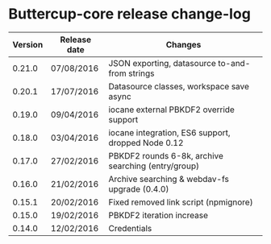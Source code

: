 # Buttercup-core release change-log

| Version | Release date | Changes                                             |
|---------|--------------|-----------------------------------------------------|
| 0.21.0  | 07/08/2016   | JSON exporting, datasource to-and-from strings      |
| 0.20.1  | 17/07/2016   | Datasource classes, workspace save async            |
| 0.19.0  | 09/04/2016   | iocane external PBKDF2 override support             |
| 0.18.0  | 03/04/2016   | iocane integration, ES6 support, dropped Node 0.12  |
| 0.17.0  | 27/02/2016   | PBKDF2 rounds 6-8k, archive searching (entry/group) |
| 0.16.0  | 21/02/2016   | Archive searching & webdav-fs upgrade (0.4.0)       |
| 0.15.1  | 20/02/2016   | Fixed removed link script (npmignore)               |
| 0.15.0  | 19/02/2016   | PBKDF2 iteration increase                           |
| 0.14.0  | 12/02/2016   | Credentials                                         |
